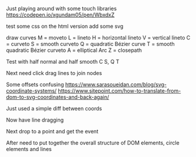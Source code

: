 Just playing around with some touch libraries
https://codepen.io/xgundam05/pen/WbxdxZ

test some css on the html version
add some svg

draw curves
M = moveto
L = lineto
H = horizontal lineto
V = vertical lineto
C = curveto
S = smooth curveto
Q = quadratic Bézier curve
T = smooth quadratic Bézier curveto
A = elliptical Arc
Z = closepath

Test with half normal and half smooth
C S, Q T

Next need click drag lines to join nodes

Some offsets confusing
https://www.sarasoueidan.com/blog/svg-coordinate-systems/
https://www.sitepoint.com/how-to-translate-from-dom-to-svg-coordinates-and-back-again/

Just used a simple diff between coords

Now have line dragging

Next drop to a point and get the event

After need to put together the overall structure of DOM elements, circle elements and lines

